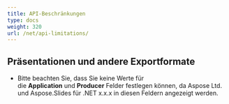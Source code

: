 ```yaml
---
title: API-Beschränkungen
type: docs
weight: 320
url: /net/api-limitations/
---
```


## **Präsentationen und andere Exportformate**
- Bitte beachten Sie, dass Sie keine Werte für die **Application** und **Producer** Felder festlegen können, da Aspose Ltd. und Aspose.Slides für .NET x.x.x in diesen Feldern angezeigt werden.